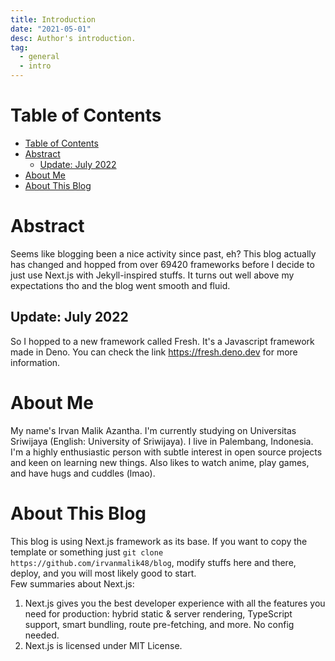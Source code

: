 ```yaml
---
title: Introduction
date: "2021-05-01"
desc: Author's introduction.
tag:
  - general
  - intro
---
```


# Table of Contents

- [Table of Contents](#table-of-contents)
- [Abstract](#abstract)
  - [Update: July 2022](#update-july-2022)
- [About Me](#about-me)
- [About This Blog](#about-this-blog)

# Abstract

Seems like blogging been a nice activity since past, eh? This blog actually has
changed and hopped from over 69420 frameworks before I decide to just use
Next.js with Jekyll-inspired stuffs. It turns out well above my expectations tho
and the blog went smooth and fluid.

## Update: July 2022

So I hopped to a new framework called Fresh. It's a Javascript framework made in
Deno. You can check the link <https://fresh.deno.dev> for more information.

# About Me

My name's Irvan Malik Azantha. I'm currently studying on Universitas Sriwijaya
(English: University of Sriwijaya). I live in Palembang, Indonesia. I'm a highly
enthusiastic person with subtle interest in open source projects and keen on
learning new things. Also likes to watch anime, play games, and have hugs and
cuddles (lmao).

# About This Blog

This blog is using Next.js framework as its base. If you want to copy the
template or something just `git clone https://github.com/irvanmalik48/blog`,
modify stuffs here and there, deploy, and you will most likely good to start.\
Few summaries about Next.js:

1. Next.js gives you the best developer experience with all the features you
   need for production: hybrid static & server rendering, TypeScript support,
   smart bundling, route pre-fetching, and more. No config needed.
2. Next.js is licensed under MIT License.
